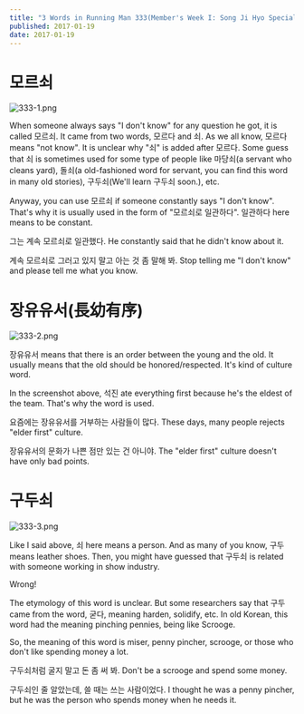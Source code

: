 ```yaml
---
title: "3 Words in Running Man 333(Member's Week I: Song Ji Hyo Special)"
published: 2017-01-19
date: 2017-01-19
---
```

# 모르쇠

![333-1.png](/images/333-1.png)

When someone always says "I don't know" for any question he got, it is called 모르쇠. It came from two words, 모르다 and 쇠. As we all know, 모르다 means "not know". It is unclear why "쇠" is added after 모르다. Some guess that 쇠 is sometimes used for some type of people like 마당쇠(a servant who cleans yard),  돌쇠(a old-fashioned word for servant, you can find this word in many old stories), 구두쇠(We'll learn 구두쇠 soon.), etc.

Anyway, you can use 모르쇠 if someone constantly says "I don't know". That's why it is usually used in the form of "모르쇠로 일관하다". 일관하다 here means to be constant. 

그는 계속 모르쇠로 일관했다. 
He constantly said that he didn't know about it. 

계속 모르쇠로 그러고 있지 말고 아는 것 좀 말해 봐. 
Stop telling me "I don't know" and please tell me what you know. 


# 장유유서(長幼有序)

![333-2.png](/images/333-2.png)

장유유서 means that there is an order between the young and the old. It usually means that the old should be honored/respected. It's kind of culture word. 

In the screenshot above, 석진 ate everything first because he's the eldest of the team. That's why the word is used. 

요즘에는 장유유서를 거부하는 사람들이 많다. 
These days, many people rejects "elder first" culture. 

장유유서의 문화가 나쁜 점만 있는 건 아니야.
The "elder first" culture doesn't have only bad points. 


# 구두쇠

![333-3.png](/images/333-3.png)

Like I said above, 쇠 here means a person. And as many of you know, 구두 means leather shoes. Then, you might have guessed that 구두쇠 is related with someone working in show industry. 

Wrong!

The etymology of this word is unclear. But some researchers say that 구두 came from the word, 굳다, meaning harden, solidify, etc. In old Korean, this word had the meaning pinching pennies, being like Scrooge. 

So, the meaning of this word is miser, penny pincher, scrooge, or those who don't like spending money a lot. 

구두쇠처럼 굴지 말고 돈 좀 써 봐. 
Don't be a scrooge and spend some money.

구두쇠인 줄 알았는데, 쓸 때는 쓰는 사람이었다. 
I thought he was a penny pincher, but he was the person who spends money when he needs it. 
